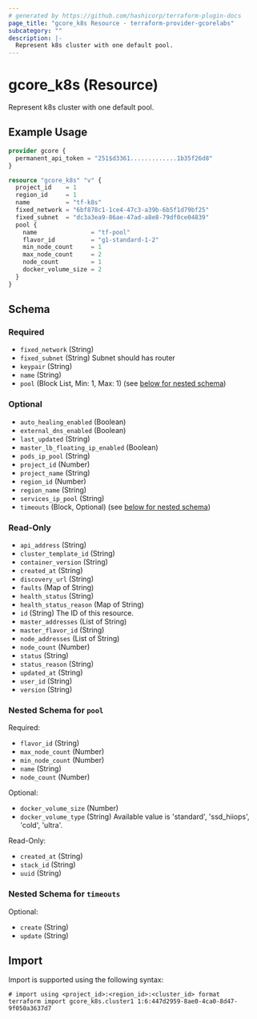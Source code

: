 ```yaml
---
# generated by https://github.com/hashicorp/terraform-plugin-docs
page_title: "gcore_k8s Resource - terraform-provider-gcorelabs"
subcategory: ""
description: |-
  Represent k8s cluster with one default pool.
---
```


# gcore_k8s (Resource)

Represent k8s cluster with one default pool.

## Example Usage

```terraform
provider gcore {
  permanent_api_token = "251$d3361.............1b35f26d8"
}

resource "gcore_k8s" "v" {
  project_id    = 1
  region_id     = 1
  name          = "tf-k8s"
  fixed_network = "6bf878c1-1ce4-47c3-a39b-6b5f1d79bf25"
  fixed_subnet  = "dc3a3ea9-86ae-47ad-a8e8-79df0ce04839"
  pool {
    name               = "tf-pool"
    flavor_id          = "g1-standard-1-2"
    min_node_count     = 1
    max_node_count     = 2
    node_count         = 1
    docker_volume_size = 2
  }
}
```

<!-- schema generated by tfplugindocs -->
## Schema

### Required

- `fixed_network` (String)
- `fixed_subnet` (String) Subnet should has router
- `keypair` (String)
- `name` (String)
- `pool` (Block List, Min: 1, Max: 1) (see [below for nested schema](#nestedblock--pool))

### Optional

- `auto_healing_enabled` (Boolean)
- `external_dns_enabled` (Boolean)
- `last_updated` (String)
- `master_lb_floating_ip_enabled` (Boolean)
- `pods_ip_pool` (String)
- `project_id` (Number)
- `project_name` (String)
- `region_id` (Number)
- `region_name` (String)
- `services_ip_pool` (String)
- `timeouts` (Block, Optional) (see [below for nested schema](#nestedblock--timeouts))

### Read-Only

- `api_address` (String)
- `cluster_template_id` (String)
- `container_version` (String)
- `created_at` (String)
- `discovery_url` (String)
- `faults` (Map of String)
- `health_status` (String)
- `health_status_reason` (Map of String)
- `id` (String) The ID of this resource.
- `master_addresses` (List of String)
- `master_flavor_id` (String)
- `node_addresses` (List of String)
- `node_count` (Number)
- `status` (String)
- `status_reason` (String)
- `updated_at` (String)
- `user_id` (String)
- `version` (String)

<a id="nestedblock--pool"></a>
### Nested Schema for `pool`

Required:

- `flavor_id` (String)
- `max_node_count` (Number)
- `min_node_count` (Number)
- `name` (String)
- `node_count` (Number)

Optional:

- `docker_volume_size` (Number)
- `docker_volume_type` (String) Available value is 'standard', 'ssd_hiiops', 'cold', 'ultra'.

Read-Only:

- `created_at` (String)
- `stack_id` (String)
- `uuid` (String)


<a id="nestedblock--timeouts"></a>
### Nested Schema for `timeouts`

Optional:

- `create` (String)
- `update` (String)

## Import

Import is supported using the following syntax:

```shell
# import using <project_id>:<region_id>:<cluster_id> format
terraform import gcore_k8s.cluster1 1:6:447d2959-8ae0-4ca0-8d47-9f050a3637d7
```
